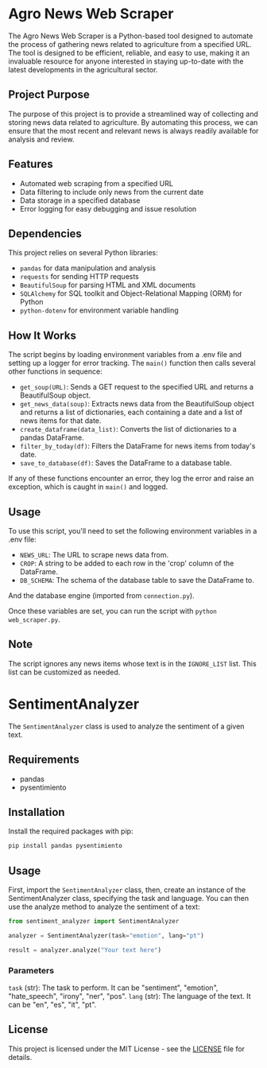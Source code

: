 # Agro News Web Scraper

The Agro News Web Scraper is a Python-based tool designed to automate the process of gathering news related to agriculture from a specified URL. The tool is designed to be efficient, reliable, and easy to use, making it an invaluable resource for anyone interested in staying up-to-date with the latest developments in the agricultural sector.

## Project Purpose

The purpose of this project is to provide a streamlined way of collecting and storing news data related to agriculture. By automating this process, we can ensure that the most recent and relevant news is always readily available for analysis and review.

## Features

- Automated web scraping from a specified URL
- Data filtering to include only news from the current date
- Data storage in a specified database
- Error logging for easy debugging and issue resolution

## Dependencies

This project relies on several Python libraries:

- `pandas` for data manipulation and analysis
- `requests` for sending HTTP requests
- `BeautifulSoup` for parsing HTML and XML documents
- `SQLAlchemy` for SQL toolkit and Object-Relational Mapping (ORM) for Python
- `python-dotenv` for environment variable handling

## How It Works

The script begins by loading environment variables from a .env file and setting up a logger for error tracking. The `main()` function then calls several other functions in sequence:

- `get_soup(URL)`: Sends a GET request to the specified URL and returns a BeautifulSoup object.
- `get_news_data(soup)`: Extracts news data from the BeautifulSoup object and returns a list of dictionaries, each containing a date and a list of news items for that date.
- `create_dataframe(data_list)`: Converts the list of dictionaries to a pandas DataFrame.
- `filter_by_today(df)`: Filters the DataFrame for news items from today's date.
- `save_to_database(df)`: Saves the DataFrame to a database table.

If any of these functions encounter an error, they log the error and raise an exception, which is caught in `main()` and logged.

## Usage

To use this script, you'll need to set the following environment variables in a .env file:

- `NEWS_URL`: The URL to scrape news data from.
- `CROP`: A string to be added to each row in the 'crop' column of the DataFrame.
- `DB_SCHEMA`: The schema of the database table to save the DataFrame to.

And the database engine (imported from `connection.py`).

Once these variables are set, you can run the script with `python web_scraper.py`.

## Note

The script ignores any news items whose text is in the `IGNORE_LIST` list. This list can be customized as needed.

# SentimentAnalyzer

The `SentimentAnalyzer` class is used to analyze the sentiment of a given text.

## Requirements

- pandas
- pysentimiento

## Installation

Install the required packages with pip:

```bash
pip install pandas pysentimiento
```
## Usage
First, import the `SentimentAnalyzer` class, then, create an instance of the SentimentAnalyzer class, specifying the task and language. You can then use the analyze method to analyze the sentiment of a text:
```python
from sentiment_analyzer import SentimentAnalyzer

analyzer = SentimentAnalyzer(task="emotion", lang="pt")

result = analyzer.analyze("Your text here")
```

### Parameters
`task` (str): The task to perform. It can be "sentiment", "emotion", "hate_speech", "irony", "ner", "pos".
`lang` (str): The language of the text. It can be "en", "es", "it", "pt".

## License

This project is licensed under the MIT License - see the [LICENSE](LICENSE) file for details.

